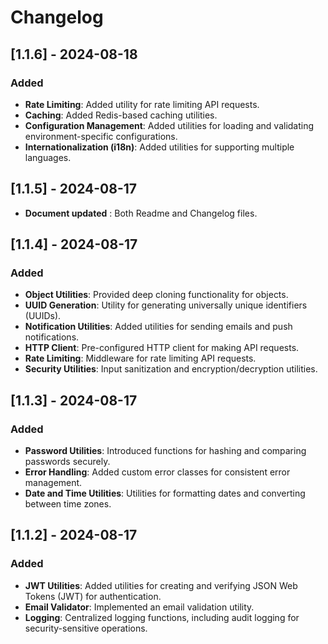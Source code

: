 # Changelog

## [1.1.6] - 2024-08-18

### Added

- **Rate Limiting**: Added utility for rate limiting API requests.
- **Caching**: Added Redis-based caching utilities.
- **Configuration Management**: Added utilities for loading and validating environment-specific configurations.
- **Internationalization (i18n)**: Added utilities for supporting multiple languages.

## [1.1.5] - 2024-08-17

- **Document updated** : Both Readme and Changelog files.

## [1.1.4] - 2024-08-17

### Added

- **Object Utilities**: Provided deep cloning functionality for objects.
- **UUID Generation**: Utility for generating universally unique identifiers (UUIDs).
- **Notification Utilities**: Added utilities for sending emails and push notifications.
- **HTTP Client**: Pre-configured HTTP client for making API requests.
- **Rate Limiting**: Middleware for rate limiting API requests.
- **Security Utilities**: Input sanitization and encryption/decryption utilities.

## [1.1.3] - 2024-08-17

### Added

- **Password Utilities**: Introduced functions for hashing and comparing passwords securely.
- **Error Handling**: Added custom error classes for consistent error management.
- **Date and Time Utilities**: Utilities for formatting dates and converting between time zones.

## [1.1.2] - 2024-08-17

### Added

- **JWT Utilities**: Added utilities for creating and verifying JSON Web Tokens (JWT) for authentication.
- **Email Validator**: Implemented an email validation utility.
- **Logging**: Centralized logging functions, including audit logging for security-sensitive operations.
